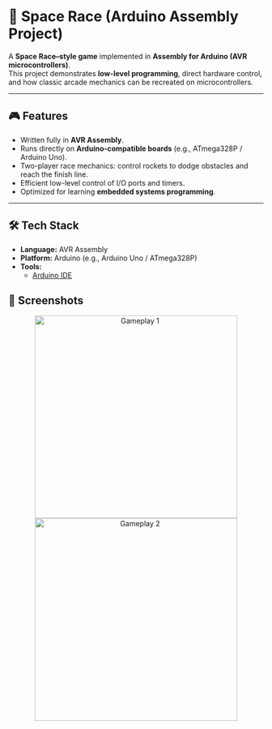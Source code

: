 # 🚀 Space Race (Arduino Assembly Project)

A **Space Race–style game** implemented in **Assembly for Arduino (AVR microcontrollers)**.  
This project demonstrates **low-level programming**, direct hardware control, and how classic arcade mechanics can be recreated on microcontrollers.

---

## 🎮 Features

- Written fully in **AVR Assembly**.  
- Runs directly on **Arduino-compatible boards** (e.g., ATmega328P / Arduino Uno).  
- Two-player race mechanics: control rockets to dodge obstacles and reach the finish line.  
- Efficient low-level control of I/O ports and timers.  
- Optimized for learning **embedded systems programming**.  

---

## 🛠️ Tech Stack

- **Language:** AVR Assembly  
- **Platform:** Arduino (e.g., Arduino Uno / ATmega328P)  
- **Tools:**  
  - [Arduino IDE](https://www.arduino.cc/en/software)

## 📸 Screenshots  

<p align="center">
  <img src="./screenshots/pic1.png" alt="Gameplay 1" width="400"/>
  <img src="./screenshots/pic2.png" alt="Gameplay 2" width="400"/>
</p>
